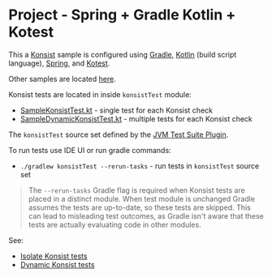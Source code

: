 # Project - Spring + Gradle Kotlin + Kotest

This a [Konsist](https://github.com/LemonAppDev/konsist) sample is configured using 
[Gradle](https://docs.gradle.org/current/userguide/userguide.html),
[Kotlin](https://kotlinlang.org/) (build script language), 
[Spring](https://spring.io/),
and [Kotest](https://kotest.io).

Other samples are located [here](..).

Konsist tests are located in inside `konsistTest` module:
- [SampleKonsistTest.kt](src/konsistTest/kotlin/com/sample/SampleKonsistTest.kt) - single test for each Konsist check
- [SampleDynamicKonsistTest.kt](src/konsistTest/kotlin/com/sample/SampleDynamicKonsistTest.kt) - multiple tests for each Konsist check

The `konsistTest` source set defined by the [JVM Test Suite Plugin](https://docs.gradle.org/current/userguide/jvm_test_suite_plugin.html).

To run tests use IDE UI or run gradle commands:
- `./gradlew konsistTest --rerun-tasks` - run tests in `konsistTest` source set

> The `--rerun-tasks` Gradle flag is required when Konsist tests are placed in a distinct module. When test module is 
> unchanged Gradle assumes the tests are up-to-date, so these tests are skipped. This can lead to misleading test 
> outcomes, as Gradle isn't aware that these tests are actually evaluating code in other modules.


See:
- [Isolate Konsist tests](https://docs.konsist.lemonappdev.com/advanced/isolate-konsist-tests)
- [Dynamic Konsist tests](https://docs.konsist.lemonappdev.com/advanced/dynamic-konsist-tests)
